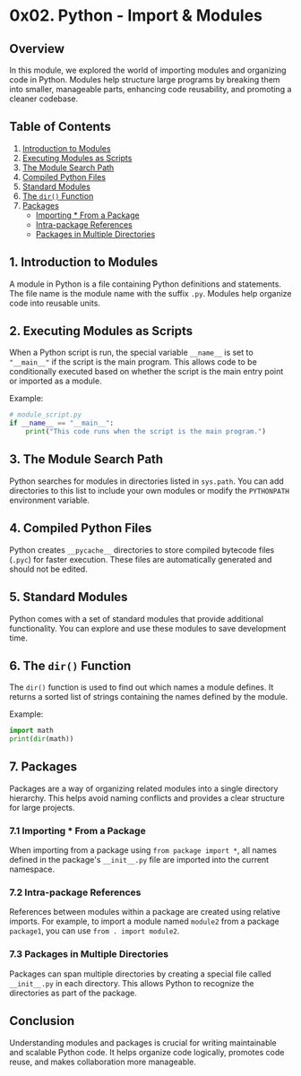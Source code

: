 # 0x02. Python - Import & Modules

## Overview

In this module, we explored the world of importing modules and organizing code in Python. Modules help structure large programs by breaking them into smaller, manageable parts, enhancing code reusability, and promoting a cleaner codebase.

## Table of Contents

1. [Introduction to Modules](#1-introduction-to-modules)
2. [Executing Modules as Scripts](#2-executing-modules-as-scripts)
3. [The Module Search Path](#3-the-module-search-path)
4. [Compiled Python Files](#4-compiled-python-files)
5. [Standard Modules](#5-standard-modules)
6. [The `dir()` Function](#6-the-dir-function)
7. [Packages](#7-packages)
    - [Importing * From a Package](#71-importing--from-a-package)
    - [Intra-package References](#72-intra-package-references)
    - [Packages in Multiple Directories](#73-packages-in-multiple-directories)

## 1. Introduction to Modules

A module in Python is a file containing Python definitions and statements. The file name is the module name with the suffix `.py`. Modules help organize code into reusable units.

## 2. Executing Modules as Scripts

When a Python script is run, the special variable `__name__` is set to `"__main__"` if the script is the main program. This allows code to be conditionally executed based on whether the script is the main entry point or imported as a module.

Example:

```python
# module_script.py
if __name__ == "__main__":
    print("This code runs when the script is the main program.")
```

## 3. The Module Search Path

Python searches for modules in directories listed in `sys.path`. You can add directories to this list to include your own modules or modify the `PYTHONPATH` environment variable.

## 4. Compiled Python Files

Python creates `__pycache__` directories to store compiled bytecode files (`.pyc`) for faster execution. These files are automatically generated and should not be edited.

## 5. Standard Modules

Python comes with a set of standard modules that provide additional functionality. You can explore and use these modules to save development time.

## 6. The `dir()` Function

The `dir()` function is used to find out which names a module defines. It returns a sorted list of strings containing the names defined by the module.

Example:

```python
import math
print(dir(math))
```

## 7. Packages

Packages are a way of organizing related modules into a single directory hierarchy. This helps avoid naming conflicts and provides a clear structure for large projects.

### 7.1 Importing * From a Package

When importing from a package using `from package import *`, all names defined in the package's `__init__.py` file are imported into the current namespace.

### 7.2 Intra-package References

References between modules within a package are created using relative imports. For example, to import a module named `module2` from a package `package1`, you can use `from . import module2`.

### 7.3 Packages in Multiple Directories

Packages can span multiple directories by creating a special file called `__init__.py` in each directory. This allows Python to recognize the directories as part of the package.

## Conclusion

Understanding modules and packages is crucial for writing maintainable and scalable Python code. It helps organize code logically, promotes code reuse, and makes collaboration more manageable.
